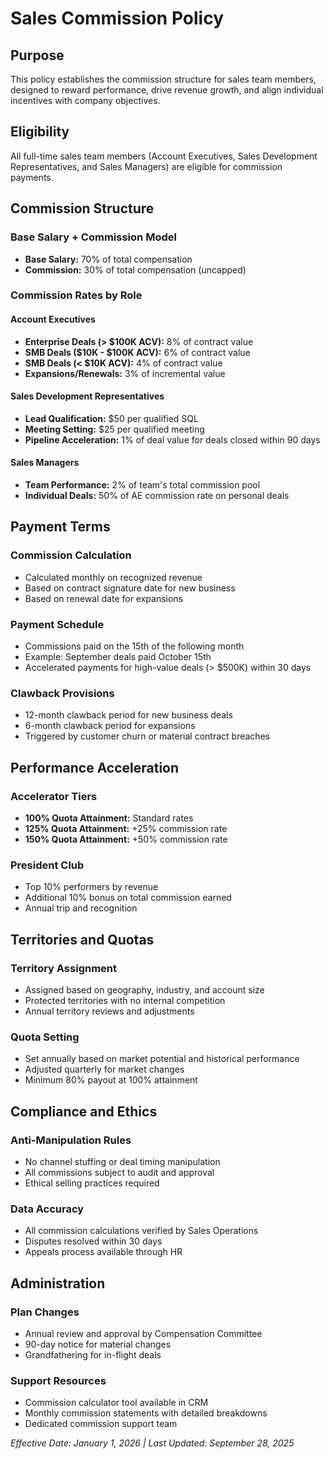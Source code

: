 # Sales Commission Policy

## Purpose
This policy establishes the commission structure for sales team members, designed to reward performance, drive revenue growth, and align individual incentives with company objectives.

## Eligibility
All full-time sales team members (Account Executives, Sales Development Representatives, and Sales Managers) are eligible for commission payments.

## Commission Structure

### Base Salary + Commission Model
- **Base Salary:** 70% of total compensation
- **Commission:** 30% of total compensation (uncapped)

### Commission Rates by Role

#### Account Executives
- **Enterprise Deals (> $100K ACV):** 8% of contract value
- **SMB Deals ($10K - $100K ACV):** 6% of contract value
- **SMB Deals (< $10K ACV):** 4% of contract value
- **Expansions/Renewals:** 3% of incremental value

#### Sales Development Representatives
- **Lead Qualification:** $50 per qualified SQL
- **Meeting Setting:** $25 per qualified meeting
- **Pipeline Acceleration:** 1% of deal value for deals closed within 90 days

#### Sales Managers
- **Team Performance:** 2% of team's total commission pool
- **Individual Deals:** 50% of AE commission rate on personal deals

## Payment Terms

### Commission Calculation
- Calculated monthly on recognized revenue
- Based on contract signature date for new business
- Based on renewal date for expansions

### Payment Schedule
- Commissions paid on the 15th of the following month
- Example: September deals paid October 15th
- Accelerated payments for high-value deals (> $500K) within 30 days

### Clawback Provisions
- 12-month clawback period for new business deals
- 6-month clawback period for expansions
- Triggered by customer churn or material contract breaches

## Performance Acceleration

### Accelerator Tiers
- **100% Quota Attainment:** Standard rates
- **125% Quota Attainment:** +25% commission rate
- **150% Quota Attainment:** +50% commission rate

### President Club
- Top 10% performers by revenue
- Additional 10% bonus on total commission earned
- Annual trip and recognition

## Territories and Quotas

### Territory Assignment
- Assigned based on geography, industry, and account size
- Protected territories with no internal competition
- Annual territory reviews and adjustments

### Quota Setting
- Set annually based on market potential and historical performance
- Adjusted quarterly for market changes
- Minimum 80% payout at 100% attainment

## Compliance and Ethics

### Anti-Manipulation Rules
- No channel stuffing or deal timing manipulation
- All commissions subject to audit and approval
- Ethical selling practices required

### Data Accuracy
- All commission calculations verified by Sales Operations
- Disputes resolved within 30 days
- Appeals process available through HR

## Administration

### Plan Changes
- Annual review and approval by Compensation Committee
- 90-day notice for material changes
- Grandfathering for in-flight deals

### Support Resources
- Commission calculator tool available in CRM
- Monthly commission statements with detailed breakdowns
- Dedicated commission support team

*Effective Date: January 1, 2026 | Last Updated: September 28, 2025*